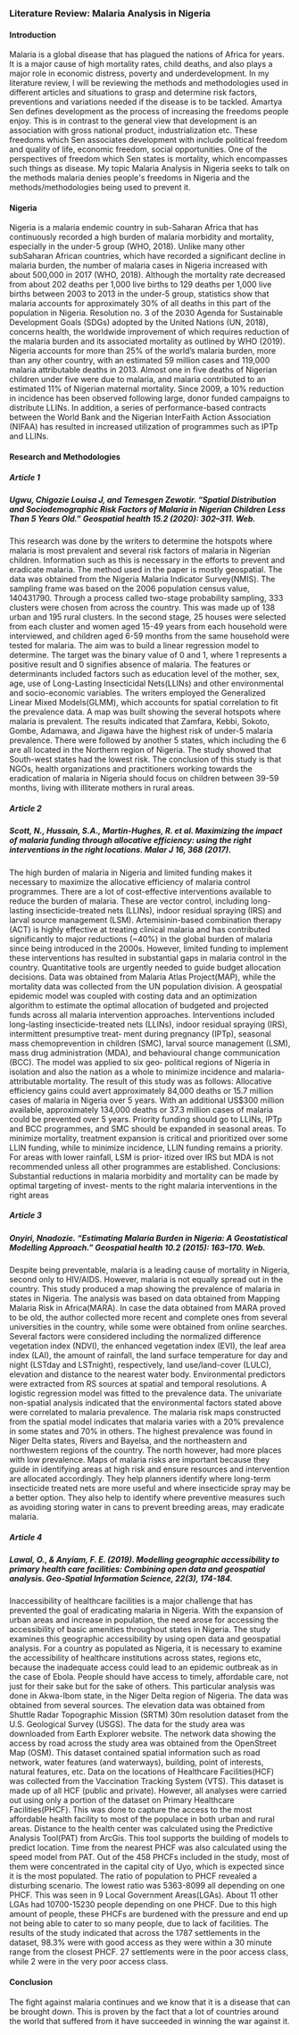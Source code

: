 ### Literature Review: Malaria Analysis in Nigeria

#### Introduction
Malaria is a global disease that has plagued the nations of Africa for years. It is a major cause of high mortality rates, child deaths, and also plays a major role in economic distress, poverty and underdevelopment. In my literature review, I will be reviewing the methods and methodologies used in different articles and situations to grasp and determine risk factors, preventions and variations needed if the disease is to be tackled. 
Amartya Sen defines development as the process of increasing the freedoms people enjoy. This is in contrast to the general view that development is an association with gross national product, industrialization etc. These freedoms which Sen associates development with include political freedom and quality of life, economic freedom, social opportunities. One of the perspectives of freedom which Sen states is mortality, which encompasses such things as disease. My topic Malaria Analysis in Nigeria seeks to talk on the methods malaria denies people's freedoms in Nigeria and the methods/methodologies being used to prevent it.

#### Nigeria
Nigeria is a malaria endemic country in sub-Saharan Africa that has continuously recorded a high burden of malaria morbidity and mortality, especially in the under-5 group (WHO, 2018). Unlike many other subSaharan African countries, which have recorded a significant decline in malaria burden, the number of malaria cases in Nigeria increased with about 500,000 in 2017 (WHO, 2018). Although the mortality rate decreased from about 202 deaths per 1,000 live births to 129 deaths per 1,000 live births between 2003 to 2013 in the under-5 group, statistics show that malaria accounts for approximately 30% of all deaths in this part of the population in Nigeria. Resolution no. 3 of the 2030 Agenda for Sustainable Development Goals (SDGs) adopted by the United Nations (UN, 2018), concerns health, the worldwide improvement of which requires reduction of the malaria burden and its associated mortality as outlined by WHO (2019). Nigeria accounts for more than 25% of the world’s malaria burden, more than any other country, with an estimated 59 million cases and 119,000 malaria attributable deaths in 2013. Almost one in five deaths of Nigerian children under five were due to malaria, and malaria contributed to an estimated 11% of Nigerian maternal mortality. Since 2009, a 10% reduction in incidence has been observed following large, donor funded campaigns to distribute LLINs. In addition, a series of performance-based contracts between the World Bank and the Nigerian InterFaith Action Association (NIFAA) has resulted in increased utilization of programmes such as IPTp and LLINs.

#### Research and Methodologies
##### Article 1
##### Ugwu, Chigozie Louisa J, and Temesgen Zewotir. “Spatial Distribution and Sociodemographic Risk Factors of Malaria in Nigerian Children Less Than 5 Years Old.” Geospatial health 15.2 (2020): 302–311. Web.
This research was done by the writers to determine the hotspots where malaria is most prevalent and several risk factors of malaria in Nigerian children. Information such as this is necessary in the efforts to prevent and eradicate malaria. 
The method used in the paper is mostly geospatial. The data was obtained from the Nigeria Malaria Indicator Survey(NMIS). The sampling frame was based on the 2006 population census value, 140431790. Through a process called two-stage probability sampling, 333 clusters were chosen from across the country. This was made up of 138 urban and 195 rural clusters. In the second stage, 25 houses were selected from each cluster and women aged 15-49 years from each household were interviewed, and children aged 6-59 months from the same household were tested for malaria. The aim was to build a linear regression model to determine. The target was the binary value of 0 and 1, where 1 represents a positive result and 0 signifies absence of malaria. The features or determinants included factors such as education level of the mother, sex, age, use of Long-Lasting Insecticidal Nets(LLINs) and other environmental and socio-economic variables. The writers employed the Generalized Linear Mixed Models(GLMM), which accounts for spatial correlation to fit the prevalence data. 
A map was built showing the several hotspots where malaria is prevalent. The results indicated that Zamfara, Kebbi, Sokoto, Gombe, Adamawa, and Jigawa have the highest risk of under-5 malaria prevalence. There were followed by another 5 states, which including the 6 are all located in the Northern region of Nigeria. The study showed that South-west states had the lowest risk.
The conclusion of this study is that NGOs, health organizations and practitioners working towards the eradication of malaria in Nigeria should focus on children between 39-59 months, living with illiterate mothers in rural areas.


##### Article 2
##### Scott, N., Hussain, S.A., Martin-Hughes, R. et al. Maximizing the impact of malaria funding through allocative efficiency: using the right interventions in the right locations. Malar J 16, 368 (2017). 
The high burden of malaria in Nigeria and limited funding makes it necessary to maximize the allocative efficiency of malaria control programmes. There are a lot of cost-effective interventions available to reduce the burden of malaria. These are vector control, including long-lasting insecticide-treated nets (LLINs), indoor residual spraying (IRS) and larval source management (LSM). Artemisinin-based combination therapy (ACT) is highly effective at treating clinical malaria and has contributed significantly to major reductions (~40%) in the global burden of malaria since being introduced in the 2000s. However, limited funding to implement these interventions has resulted in substantial gaps in malaria control in the country. Quantitative tools are urgently needed to guide budget allocation decisions. 
Data was obtained from Malaria Atlas Project(MAP), while the mortality data was collected from the UN population division. A geospatial epidemic model was coupled with costing data and an optimization algorithm to estimate the optimal allocation of budgeted and projected funds across all malaria intervention approaches. Interventions included long-lasting insecticide-treated nets (LLINs), indoor residual spraying (IRS), intermittent presumptive treat‑ ment during pregnancy (IPTp), seasonal mass chemoprevention in children (SMC), larval source management (LSM), mass drug administration (MDA), and behavioural change communication (BCC). The model was applied to six geo‑ political regions of Nigeria in isolation and also the nation as a whole to minimize incidence and malaria-attributable mortality. 
The result of this study was as follows: Allocative efficiency gains could avert approximately 84,000 deaths or 15.7 million cases of malaria in Nigeria over 5 years. With an additional US$300 million available, approximately 134,000 deaths or 37.3 million cases of malaria could be prevented over 5 years. Priority funding should go to LLINs, IPTp and BCC programmes, and SMC should be expanded in seasonal areas. To minimize mortality, treatment expansion is critical and prioritized over some LLIN funding, while to minimize incidence, LLIN funding remains a priority. For areas with lower rainfall, LSM is prior‑ itized over IRS but MDA is not recommended unless all other programmes are established. 
Conclusions: Substantial reductions in malaria morbidity and mortality can be made by optimal targeting of invest‑ ments to the right malaria interventions in the right areas



##### Article 3 
##### Onyiri, Nnadozie. “Estimating Malaria Burden in Nigeria: A Geostatistical Modelling Approach.” Geospatial health 10.2 (2015): 163–170. Web.
Despite being preventable, malaria is a leading cause of mortality in Nigeria, second only to HIV/AIDS. However, malaria is not equally spread out in the country. This study produced a map showing the prevalence of malaria in states in Nigeria. The analysis was based on data obtained from Mapping Malaria Risk in Africa(MARA). In case the data obtained from MARA proved to be old, the author collected more recent and complete ones from several universities in the country, while some were obtained from online searches.
Several factors were considered including the normalized difference vegetation index (NDVI), the enhanced vegetation index (EVI), the leaf area index (LAI), the amount of rainfall, the land surface temperature for day and night (LSTday and LSTnight), respectively, land use/land-cover (LULC), elevation and distance to the nearest water body. Environmental predictors were extracted from RS sources at spatial and temporal resolutions. 
A logistic regression model was fitted to the prevalence data. The univariate non-spatial analysis indicated that the environmental factors stated above were correlated to malaria prevalence. The malaria risk maps constructed from the spatial model indicates that malaria varies with a 20% prevalence in some states and 70% in others. The highest prevalence was found in Niger Delta states, Rivers and Bayelsa, and the northeastern and northwestern regions of the country. The north however, had more places with low prevalence. 
Maps of malaria risks are important because they guide in identifying areas at high risk and ensure resources and intervention are allocated accordingly. They help planners identify where long-term insecticide treated nets are more useful and where insecticide spray may be a better option. They also help to identify where preventive measures such as avoiding storing water in cans to prevent breeding areas, may eradicate malaria.

##### Article 4
##### Lawal, O., & Anyiam, F. E. (2019). Modelling geographic accessibility to primary health care facilities: Combining open data and geospatial analysis. Geo-Spatial Information Science, 22(3), 174-184.
Inaccessibility of healthcare facilities is a major challenge that has prevented the goal of eradicating malaria in Nigeria. With the expansion of urban areas and increase in population, the need arose for accessing the accessibility of basic amenities throughout states in Nigeria. The study examines this geographic accessibility by using open data and geospatial analysis. 
For a country as populated as Nigeria, it is necessary to examine the accessibility of healthcare institutions across states, regions etc, because the inadequate access could lead to an epidemic outbreak as in the case of Ebola. People should have access to timely, affordable care, not just for their sake but for the sake of others. This particular analysis was done in Akwa-Ibom state, in the Niger Delta region of Nigeria.
The data was obtained from several sources. The elevation data was obtained from Shuttle Radar Topographic Mission (SRTM) 30m resolution dataset from the U.S. Geological Survey (USGS). The data for the study area was downloaded from Earth Explorer website. The network data showing the access by road across the study area was obtained from the OpenStreet Map (OSM). This dataset contained spatial information such as road network, water features (and waterways), building, point of interests, natural features, etc. Data on the locations of Healthcare Facilities(HCF) was collected from the Vaccination Tracking System (VTS).  This dataset is made up of all HCF (public and private). However, all analyses were carried out using only a portion of the dataset on Primary Healthcare Facilities(PHCF). This was done to capture the access to the most affordable health facility to most of the populace in both urban and rural areas.
Distance to the health center was calculated using the Predictive Analysis Tool(PAT) from ArcGis. This tool supports the building of models to predict location. Time from the nearest PHCF was also calculated using the speed model from PAT. 
Out of the 458 PHCFs included in the study, most of them were concentrated in the capital city of Uyo, which is expected since it is the most populated. The ratio of population to PHCF revealed a disturbing scenario. The lowest ratio was 5363-8099 all depending on one PHCF. This was seen in 9 Local Government Areas(LGAs). About 11 other LGAs had 10700-15230 people depending on one PHCF. Due to this high amount of people, these PHCFs are burdened with the pressure and end up not being able to cater to so many people, due to lack of facilities. 
The results of the study indicated that across the 1787 settlements in the dataset, 98.3% were with good access as they were within a 30 minute range from the closest PHCF. 27 settlements were in the poor access class, while 2 were in the very poor access class. 


#### Conclusion
The fight against malaria continues and we know that it is a disease that can be brought down. This is proven by the fact that a lot of countries around the world that suffered from it have succeeded in winning the war against it. 
